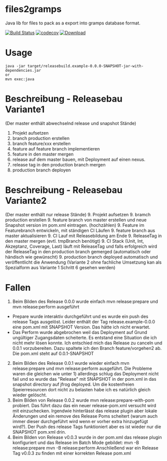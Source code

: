 # files2gramps
Java lib for files to pack as a export into gramps database format.

[![Build Status](https://travis-ci.org/FunThomas424242/releasebuild.example.svg?branch=master)](https://travis-ci.org/FunThomas424242/releasebuild.example)
[![codecov](https://codecov.io/gh/FunThomas424242/releasebuild.example/branch/master/graph/badge.svg)](https://codecov.io/gh/FunThomas424242/releasebuild.example)
[![Download](https://api.bintray.com/packages/funthomas424242/funthomas424242-maven-plugins/releasebuild.example/images/download.svg) ](https://bintray.com/funthomas424242/funthomas424242-maven-plugins/releasebuild.example/_latestVersion)


# Usage
```
java -jar target/releasebuild.example-0.0.0-SNAPSHOT-jar-with-dependencies.jar
or
mvn exec:java
```
# Beschreibung - Releasebau Variante1
(Der master enthält abwechselnd release und snapshot Stände)
1. Projekt aufsetzen
2. branch production erstellen
3. branch feature/xxx erstellen
4. feature auf feature branch implementieren
5. feature in den master mergen
6. release auf dem master bauen, mit Deployment auf einen nexus.
7. release tag in den production branch mergen
8. production branch deployen

# Beschreibung - Releasebau Variante2
(Der master enthält nur release Stände)
9. Projekt aufsetzen
9. bramch production erstellen
9. feature branch von master erstellen und neue Snapshot version im pom.xml eintragen.
(hochzählen)
9. Feature im Featurebranch entwickeln, mit ständigen CI Läufen
9. feature branch aus master aktualisieren
9. CI Lauf mit Releasebildung am Ende
9. ReleaseTag in den master mergen (evtl. tmpBranch benötigt)
9. CI Stack (Unit, Int, Akzeptanz, Coverage, Last) läuft mit ReleaseTag und falls 
erfolgreich wird der ReleaseTag in den production branch gemerged (automatisch oder händisch wie gewünscht)
9. production branch deployed automatisch und veröffentlicht die Anwendung
(Variante 2 ohne fachliche Umsetzung kan als Spezialform aus Variante 1 Schritt 6 gesehen werden)


# Fallen
1. Beim Bilden des Release 0.0.0 wurde einfach mvn release:prepare und mvn release:perform ausgeführt
* Prepare wurde interaktiv durchgeführt und es wurde ein push des release Tags ausgelöst. Leider enthält 
der Tag release.example-0.0.0 eine pom.xml mit SNAPSHOT Version. Das hätte ich nicht erwartet.
* Das Perform wurde abgebrochen weil das Deployment auf Grund ungültiger Zugangsdaten scheiterte. Es
entstand eine Situation die ich nicht mehr lösen konnte. Ich entschied mich das Release zu canceln und 0.0.1 vorzubereiten.
Dazu spaltete ich den Branch feature/vorgehen2 ab. Die pom.xml steht auf 0.0.1-SNAPSHOT
2. Beim Bilden des Release 0.0.1 wurde wieder einfach mvn release:prepare und mvn release:perform ausgeführt.
 Die Probleme waren die gleichen wie unter 1) allerdings schlug das Deployment nicht fail und so wurde das "Release" mit SNAPSHOT in der
 pom.xml in das snapshot directory auf jfrog deployed. Um die kostenfreien Speierresourcen dort nicht zu belasten habe ich es natürlich 
 gleich wieder gelöscht. 
3. Beim Bilden von Release 0.0.2 wurde mvn release:prepare-with-pom probiert.
 Das führt dazu das ein neuer release-pom.xml versucht wird mit einzuchecken. Irgendwie hinterlässt das release plugin aber lokale Änderungen
 und ein remove des Release Poms scheitert (warum auch immer dieser durchgeführt wird wenn er vorher extra hinzugefügt wird?). Der Push des 
 release Tags funktioniert aber es ist wieder nur die SNAPSHOT pom.xml drin.
4. Beim Bilden von Release v0.0.3 wurde in der pom.xml das release plugin konfiguriert und das Release im Batch Mode gebildet: 
mvn -B release:prepare mvn -B release:perform
Anschließend war ein Release Tag v0.0.3 zu finden mit einer korrekten Release pom.xml 